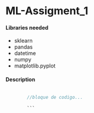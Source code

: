 # ML-Assigment_1


#### Libraries needed


- sklearn
- pandas
- datetime
- numpy 
- matplotlib.pyplot



#### Description

```java
		
		//bloque de codigo...
		
		```
